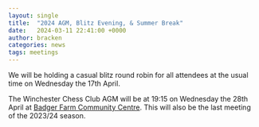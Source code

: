 ```yaml
---
layout: single
title:  "2024 AGM, Blitz Evening, & Summer Break"
date:   2024-03-11 22:41:00 +0000
author: bracken
categories: news
tags: meetings
---
```

We will be holding a casual blitz round robin for all attendees at the usual time on Wednesday the 17th April.

The Winchester Chess Club AGM will be at 19:15 on Wednesday the 28th April at [Badger Farm Community Centre](https://maps.app.goo.gl/eQVYHhgcskYc1JmTA). This will also be the last meeting of the 2023/24 season.
